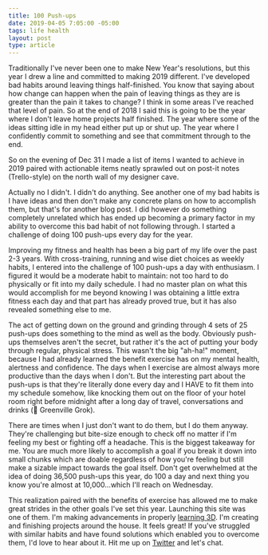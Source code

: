 ```yaml
---
title: 100 Push-ups
date: 2019-04-05 7:05:00 -05:00
tags: life health
layout: post
type: article
---
```


Traditionally I've never been one to make New Year's resolutions, but this year I drew a line and committed to making 2019 different. I've developed bad habits around leaving things half-finished. You know that saying about how change can happen when the pain of leaving things as they are is greater than the pain it takes to change? I think in some areas I've reached that level of pain. So at the end of 2018 I said this is going to be the year where I don't leave home projects half finished. The year where some of the ideas sitting idle in my head either put up or shut up. The year where I confidently commit to something and see that commitment through to the end.

So on the evening of Dec 31 I made a list of items I wanted to achieve in 2019 paired with actionable items neatly sprawled out on post-it notes (Trello-style) on the north wall of my designer cave.

Actually no I didn't. I didn't do anything. See another one of my bad habits is I have ideas and then don't make any concrete plans on how to accomplish them, but that's for another blog post. I did however do something completely unrelated which has ended up becoming a primary factor in my ability to overcome this bad habit of not following through. I started a challenge of doing 100 push-ups every day for the year.

Improving my fitness and health has been a big part of my life over the past 2-3 years. With cross-training, running and wise diet choices as weekly habits, I entered into the challenge of 100 push-ups a day with enthusiasm. I figured it would be a moderate habit to maintain: not too hard to do physically or fit into my daily schedule. I had no master plan on what this would accomplish for me beyond knowing I was obtaining a little extra fitness each day and that part has already proved true, but it has also revealed something else to me.

The act of getting down on the ground and grinding through 4 sets of 25 push-ups does something to the mind as well as the body. Obviously push-ups themselves aren't the secret, but rather it's the act of putting your body through regular, physical stress. This wasn't the big "ah-ha!" moment, because I had already learned the benefit exercise has on my mental health, alertness and confidence. The days when I exercise are almost always more productive than the days when I don't. But the interesting part about the push-ups is that they're literally done every day and I HAVE to fit them into my schedule somehow, like knocking them out on the floor of your hotel room right before midnight after a long day of travel, conversations and drinks (👋 Greenville Grok).

There are times when I just don't want to do them, but I do them anyway. They're challenging but bite-size enough to check off no matter if I'm feeling my best or fighting off a headache. This is the biggest takeaway for me. You are much more likely to accomplish a goal if you break it down into small chunks which are doable regardless of how you're feeling but still make a sizable impact towards the goal itself. Don't get overwhelmed at the idea of doing 36,500 push-ups this year, do 100 a day and next thing you know you're almost at 10,000...which I'll reach on Wednesday.

This realization paired with the benefits of exercise has allowed me to make great strides in the other goals I've set this year. Launching this site was one of them. I'm making advancements in properly [learning 3D](https://dribbble.com/philcoffman/projects/1170179-3D-Experiments). I'm creating and finishing projects around the house. It feels great! If you've struggled with similar habits and have found solutions which enabled you to overcome them, I'd love to hear about it. Hit me up on [Twitter](https://twitter.com/philcoffman) and let's chat.

